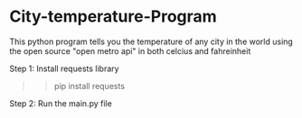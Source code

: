 # City-temperature-Program
This python program tells you the temperature of any city in the world using the open source  "open metro api" in both celcius and fahreinheit

Step 1: Install requests library
>> pip install requests

Step 2: Run the main.py file
